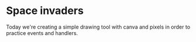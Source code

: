 # Space invaders

Today we're creating a simple drawing tool with canva and pixels in order to practice events and handlers.
